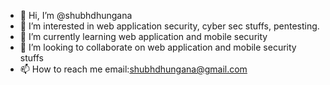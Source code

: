 - 👋 Hi, I’m @shubhdhungana
- 👀 I’m interested in web application security, cyber sec stuffs, pentesting.
- 🌱 I’m currently learning web application and mobile security
- 💞️ I’m looking to collaborate on web application and mobile security stuffs
- 📫 How to reach me email:shubhdhungana@gmail.com

<!---
shubhdhungana/shubhdhungana is a ✨ special ✨ repository because its `README.md` (this file) appears on your GitHub profile.
You can click the Preview link to take a look at your changes.
--->
